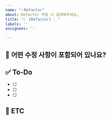 ```yaml
---
name: "✨Refactor"
about: Refactor 작업 시 입력해주세요.
title: "✨ [Refactor] : "
labels: ''
assignees: ''

---
```


<!-- 제목은 : 뒤에 작성해주세요.  -->
<!-- ex) ✨[Refactor] : 코드 구조 개선  -->
<!-- 현재 작성 템플릿은 테스트 중이라 언제든 피드백 주세요 -->

## 💚 어떤 수정 사항이 포함되어 있나요?

## ✅ To-Do

- [ ]
- [ ]
- [ ]

## 🍧 ETC
